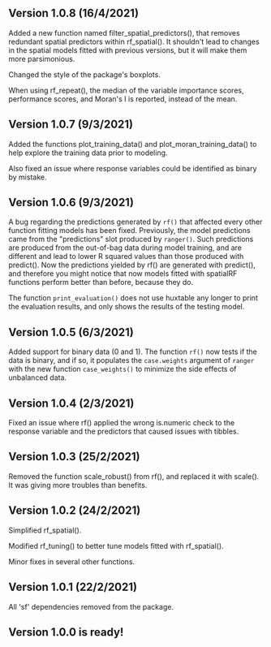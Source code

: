 ## Version 1.0.8 (16/4/2021)

Added a new function named filter_spatial_predictors(), that removes redundant spatial predictors within rf_spatial(). It shouldn't lead to changes in the spatial models fitted with previous versions, but it will make them more parsimonious.

Changed the style of the package's boxplots.

When using rf_repeat(), the median of the variable importance scores, performance scores, and Moran's I is reported, instead of the mean.

## Version 1.0.7 (9/3/2021)

Added the functions plot_training_data() and plot_moran_training_data() to help explore the training data prior to modeling.

Also fixed an issue where response variables could be identified as binary by mistake.

## Version 1.0.6 (9/3/2021)

A bug regarding the predictions generated by `rf()` that affected every other function fitting models has been fixed. Previously, the model predictions came from the "predictions" slot produced by `ranger()`. Such predictions are produced from the out-of-bag data during model training, and are different and lead to lower R squared values than those produced with predict(). Now the predictions yielded by rf() are generated with predict(), and therefore you might notice that now models fitted with spatialRF functions perform better than before, because they do.

The function `print_evaluation()` does not use huxtable any longer to print the evaluation results, and only shows the results of the testing model.

## Version 1.0.5 (6/3/2021)

Added support for binary data (0 and 1). The function `rf()` now tests if the data is binary, and if so, it populates the `case.weights` argument of `ranger` with the new function `case_weights()` to minimize the side effects of unbalanced data.

## Version 1.0.4 (2/3/2021)

Fixed an issue where rf() applied the wrong is.numeric check to the response variable and the predictors that caused issues with tibbles.

## Version 1.0.3 (25/2/2021)

Removed the function scale_robust() from rf(), and replaced it with scale(). It was giving more troubles than benefits.

## Version 1.0.2 (24/2/2021)

Simplified rf_spatial().

Modified rf_tuning() to better tune models fitted with rf_spatial().

Minor fixes in several other functions.

## Version 1.0.1 (22/2/2021)

All 'sf' dependencies removed from the package.

## Version 1.0.0 is ready!
